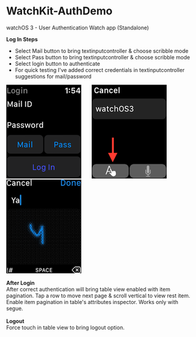 # WatchKit-AuthDemo
watchOS 3 - User Authentication Watch app (Standalone)

<B>Log In Steps</B>
<ul>
<li>Select Mail button to bring textinputcontroller & choose scribble mode</li>
<li>Select Pass button to bring textinputcontroller & choose scribble mode</li>
<li>Select login button to authenticate</li>
<li>For quick testing I've added correct credentials in textinputcontroller suggestions for mail/password</li>
</ul>

![alt Tab](https://github.com/rrramanan/WatchKit-AuthDemo/blob/master/Home.png)&nbsp;&nbsp;&nbsp;&nbsp;&nbsp;&nbsp;
![alt Tab](https://github.com/rrramanan/WatchKit-AuthDemo/blob/master/im1.png)&nbsp;&nbsp;&nbsp;&nbsp;&nbsp;&nbsp;
![alt Tab](https://github.com/rrramanan/WatchKit-AuthDemo/blob/master/im2.png)
<br>

<B>After Login </B><br>
After correct authentication will bring table view enabled with item pagination. Tap a row to move next page & scroll vertical to view
rest item. Enable item pagination in table's attributes inspector. Works only with segue.
<br><br>
<B>Logout</B><br>
Force touch in table view to bring logout option.
